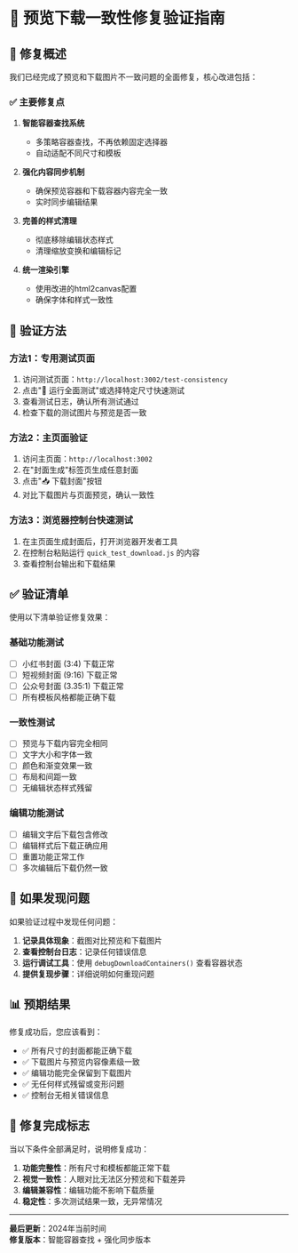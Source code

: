 # 📸 预览下载一致性修复验证指南

## 🎯 修复概述

我们已经完成了预览和下载图片不一致问题的全面修复，核心改进包括：

### ✅ 主要修复点

1. **智能容器查找系统**
   - 多策略容器查找，不再依赖固定选择器
   - 自动适配不同尺寸和模板

2. **强化内容同步机制**
   - 确保预览容器和下载容器内容完全一致
   - 实时同步编辑结果

3. **完善的样式清理**
   - 彻底移除编辑状态样式
   - 清理缩放变换和编辑标记

4. **统一渲染引擎**
   - 使用改进的html2canvas配置
   - 确保字体和样式一致性

## 🧪 验证方法

### 方法1：专用测试页面

1. 访问测试页面：`http://localhost:3002/test-consistency`
2. 点击"🚀 运行全面测试"或选择特定尺寸快速测试
3. 查看测试日志，确认所有测试通过
4. 检查下载的测试图片与预览是否一致

### 方法2：主页面验证

1. 访问主页面：`http://localhost:3002`
2. 在"封面生成"标签页生成任意封面
3. 点击"📥 下载封面"按钮
4. 对比下载图片与页面预览，确认一致性

### 方法3：浏览器控制台快速测试

1. 在主页面生成封面后，打开浏览器开发者工具
2. 在控制台粘贴运行 `quick_test_download.js` 的内容
3. 查看控制台输出和下载结果

## ✅ 验证清单

使用以下清单验证修复效果：

### 基础功能测试
- [ ] 小红书封面 (3:4) 下载正常
- [ ] 短视频封面 (9:16) 下载正常  
- [ ] 公众号封面 (3.35:1) 下载正常
- [ ] 所有模板风格都能正确下载

### 一致性测试  
- [ ] 预览与下载内容完全相同
- [ ] 文字大小和字体一致
- [ ] 颜色和渐变效果一致
- [ ] 布局和间距一致
- [ ] 无编辑状态样式残留

### 编辑功能测试
- [ ] 编辑文字后下载包含修改
- [ ] 编辑样式后下载正确应用
- [ ] 重置功能正常工作
- [ ] 多次编辑后下载仍然一致

## 🔧 如果发现问题

如果验证过程中发现任何问题：

1. **记录具体现象**：截图对比预览和下载图片
2. **查看控制台日志**：记录任何错误信息
3. **运行调试工具**：使用 `debugDownloadContainers()` 查看容器状态
4. **提供复现步骤**：详细说明如何重现问题

## 📊 预期结果

修复成功后，您应该看到：

- ✅ 所有尺寸的封面都能正确下载
- ✅ 下载图片与预览内容像素级一致
- ✅ 编辑功能完全保留到下载图片
- ✅ 无任何样式残留或变形问题
- ✅ 控制台无相关错误信息

## 🎉 修复完成标志

当以下条件全部满足时，说明修复成功：

1. **功能完整性**：所有尺寸和模板都能正常下载
2. **视觉一致性**：人眼对比无法区分预览和下载差异
3. **编辑兼容性**：编辑功能不影响下载质量
4. **稳定性**：多次测试结果一致，无异常情况

---

**最后更新**：2024年当前时间  
**修复版本**：智能容器查找 + 强化同步版本 